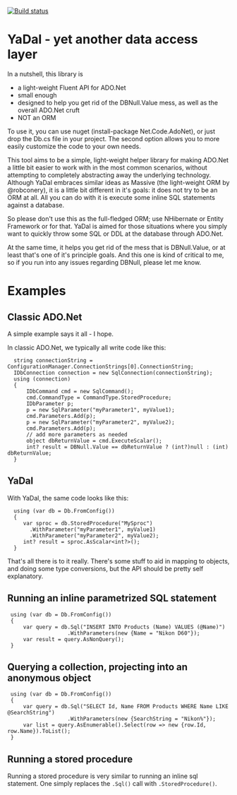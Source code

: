 [![Build status](https://ci.appveyor.com/api/projects/status/6koxegsr4pk3n5dv?svg=true)](https://ci.appveyor.com/project/jhgbrt/yadal)

# YaDal - yet another data access layer

In a nutshell, this library is
- a light-weight Fluent API for ADO.Net
- small enough
- designed to help you get rid of the DBNull.Value mess, as well as the overall ADO.Net cruft
- NOT an ORM

To use it, you can use nuget (install-package Net.Code.AdoNet), or just drop the Db.cs file in your project. The second option allows you to more easily customize the code to your own needs.

This tool aims to be a simple, light-weight helper library for making ADO.Net a little bit easier to work with in the most common scenarios, without attempting to completely abstracting away the underlying technology. Although YaDal embraces similar ideas as Massive (the light-weight ORM by @robconery), it is a little bit different in it's goals: it does not try to be an ORM at all. All you can do with it is execute some inline SQL statements against a database.

So please don't use this as the full-fledged ORM; use NHibernate or Entity Framework or <insert your favorite framework here> for that. YaDal is aimed for those situations where you simply want to quickly throw some SQL or DDL at the database through ADO.Net.

At the same time, it helps you get rid of the mess that is DBNull.Value, or at least that's one of it's principle goals. And this one is kind of critical to me, so if you run into any issues regarding DBNull, please let me know.

# Examples

## Classic ADO.Net 

A simple example says it all - I hope.
 
In classic ADO.Net, we typically all write code like this:

      string connectionString = ConfigurationManager.ConnectionStrings[0].ConnectionString; 
      IDbConnection connection = new SqlConnection(connectionString);
      using (connection) 
      {
          IDbCommand cmd = new SqlCommand();
          cmd.CommandType = CommandType.StoredProcedure;
          IDbParameter p;
          p = new SqlParameter("myParameter1", myValue1);
          cmd.Parameters.Add(p);
          p = new SqlParameter("myParameter2", myValue2);
          cmd.Parameters.Add(p);
          // add more parameters as needed
          object dbReturnValue = cmd.ExecuteScalar();
          int? result = DBNull.Value == dbReturnValue ? (int?)null : (int) dbReturnValue;
      }

## YaDal

With YaDal, the same code looks like this:

      using (var db = Db.FromConfig()) 
      {
         var sproc = db.StoredProcedure("MySproc")
           .WithParameter("myParameter1", myValue1)
           .WithParameter("myParameter2", myValue2);
         int? result = sproc.AsScalar<int?>();
      }

That's all there is to it really. There's some stuff to aid in mapping to objects, and doing some type conversions, but the API should be pretty self explanatory.

## Running an inline parametrized SQL statement

     using (var db = Db.FromConfig())
     {
         var query = db.Sql("INSERT INTO Products (Name) VALUES (@Name)")
                       .WithParameters(new {Name = "Nikon D60"});
         var result = query.AsNonQuery();
     }

## Querying a collection, projecting into an anonymous object

     using (var db = Db.FromConfig())
     {
         var query = db.Sql("SELECT Id, Name FROM Products WHERE Name LIKE @SearchString")
                       .WithParameters(new {SearchString = "Nikon%"});
         var list = query.AsEnumerable().Select(row => new {row.Id, row.Name}).ToList();
     }

## Running a stored procedure

Running a stored procedure is very similar to running an inline sql statement. One simply replaces the `.Sql()` call with `.StoredProcedure()`.
